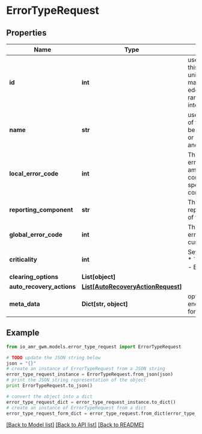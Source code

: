 # ErrorTypeRequest


## Properties
Name | Type | Description | Notes
------------ | ------------- | ------------- | -------------
**id** | **int** | user defined &#x60;id&#x60; of this object. Must be unique in the site or map (for nodes and edges); Default random 53 bit integer | [optional] 
**name** | **str** | user defined &#x60;name&#x60; of this object. Must be unique in the site or map (for nodes and edges) | 
**local_error_code** | **int** | This is the internal error code that io amr uses ; each corresponds to a specific failure condition | 
**reporting_component** | **str** | This is the reporting_component of the error | 
**global_error_code** | **int** | This is the global error code that the customer assigns  | [optional] 
**criticality** | **int** | Severity of the error  * &#x60;1&#x60; - Warning * &#x60;2&#x60; - Error * &#x60;3&#x60; - Ignore | [optional] 
**clearing_options** | **List[object]** |  | [optional] 
**auto_recovery_actions** | [**List[AutoRecoveryActionRequest]**](AutoRecoveryActionRequest.md) |  | [optional] 
**meta_data** | **Dict[str, object]** | optional JSON encoded metadata for this object | [optional] 

## Example

```python
from io_amr_gwm.models.error_type_request import ErrorTypeRequest

# TODO update the JSON string below
json = "{}"
# create an instance of ErrorTypeRequest from a JSON string
error_type_request_instance = ErrorTypeRequest.from_json(json)
# print the JSON string representation of the object
print ErrorTypeRequest.to_json()

# convert the object into a dict
error_type_request_dict = error_type_request_instance.to_dict()
# create an instance of ErrorTypeRequest from a dict
error_type_request_form_dict = error_type_request.from_dict(error_type_request_dict)
```
[[Back to Model list]](../README.md#documentation-for-models) [[Back to API list]](../README.md#documentation-for-api-endpoints) [[Back to README]](../README.md)


